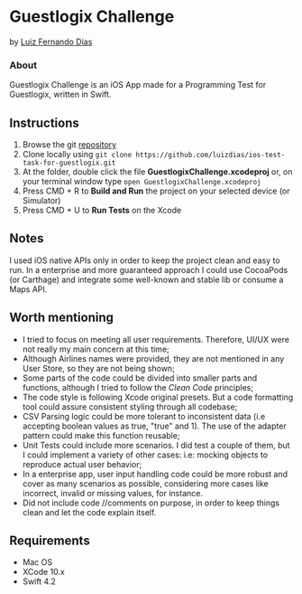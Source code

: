# Guestlogix Challenge

by [Luiz Fernando Dias](http://www.linkedin.com/in/luizfernandodias)

### About

Guestlogix Challenge is an iOS App made for a Programming Test for Guestlogix, written in Swift.

## Instructions

1. Browse the git [repository](https://github.com/luizdias/ios-test-task-for-guestlogix)
2. Clone locally using `git clone https://github.com/luizdias/ios-test-task-for-guestlogix.git`
3. At the folder, double click the file **GuestlogixChallenge.xcodeproj** or, on your terminal window type `open GuestlogixChallenge.xcodeproj`
4. Press CMD + R to **Build and Run** the project on your selected device (or Simulator)
5. Press CMD + U to **Run Tests** on the Xcode

## Notes

I used iOS native APIs only in order to keep the project clean and easy to run.
In a enterprise and more guaranteed approach I could use CocoaPods (or Carthage) and integrate some well-known and stable lib or consume a Maps API.

## Worth mentioning

- I tried to focus on meeting all user requirements. Therefore, UI/UX were not really my main concern at this time;
- Although Airlines names were provided, they are not mentioned in any User Store, so they are not being shown;
- Some parts of the code could be divided into smaller parts and functions, although I tried to follow the _Clean Code_ principles;
- The code style is following Xcode original presets. But a code formatting tool could assure consistent styling through all codebase;
- CSV Parsing logic could be more tolerant to inconsistent data (i.e accepting boolean values as true, "true" and 1). The use of the adapter pattern could make this function reusable;
- Unit Tests could include more scenarios. I did test a couple of them, but I could implement a variety of other cases: i.e: mocking objects to reproduce actual user behavior;
- In a enterprise app, user input handling code could be more robust and cover as many scenarios as possible, considering more cases like incorrect, invalid or missing values, for instance.
- Did not include code //comments on purpose, in order to keep things clean and let the code explain itself.

## Requirements

- Mac OS
- XCode 10.x
- Swift 4.2
